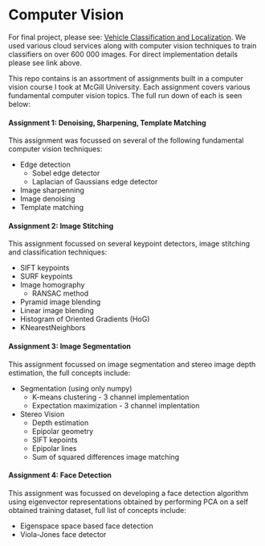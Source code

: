 # Computer Vision
For final project, please see: [Vehicle Classification and Localization](https://github.com/tiff-wang/415-final-project).
We used various cloud services along with computer vision techniques to train classifiers on over 600 000 images. For direct implementation details please see link above. 


This repo contains is an assortment of assignments built in a computer vision course I took at McGill University. Each assignment covers various fundamental computer vision topics. The full run down of each is seen below:

#### Assignment 1: Denoising, Sharpening, Template Matching
This assignment was focussed on several of the following fundamental computer vision techniques:
* Edge detection
  * Sobel edge detector
  * Laplacian of Gaussians edge detector
* Image sharpenning
* Image denoising
* Template matching

#### Assignment 2: Image Stitching 
This assignment focussed on several keypoint detectors, image stitching and classification techniques:
* SIFT keypoints
* SURF keypoints
* Image homography
  * RANSAC method
* Pyramid image blending
* Linear image blending
* Histogram of Oriented Gradients (HoG)
* KNearestNeighbors

#### Assignment 3: Image Segmentation
This assignment focussed on image segmentation and stereo image depth estimation, the full concepts include:
* Segmentation (using only numpy)
  * K-means clustering - 3 channel implementation
  * Expectation maximization - 3 channel implentation 
* Stereo Vision
  * Depth estimation
  * Epipolar geometry
   * SIFT kepoints
   * Epipolar lines
   * Sum of squared differences image matching
   
#### Assignment 4: Face Detection
This assignment was focussed on developing a face detection algorithm using eigenvector representations obtained by performing PCA on a self obtained training dataset, full list of concepts include:
* Eigenspace space based face detection
* Viola-Jones face detector
